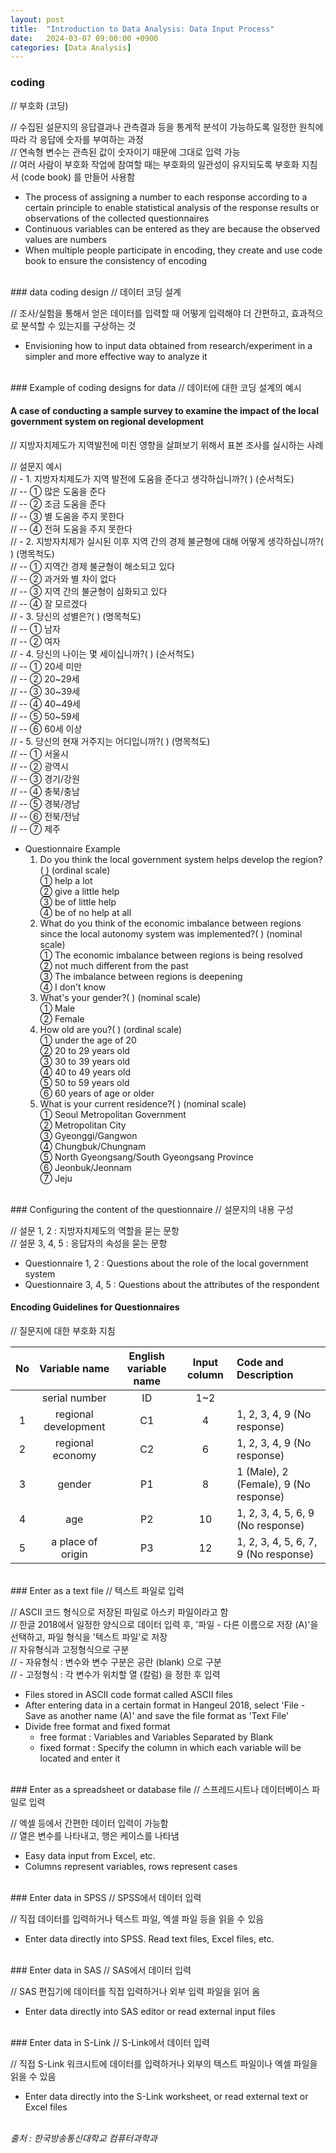 ```yaml
---
layout: post
title:  "Introduction to Data Analysis: Data Input Process"
date:   2024-03-07 09:00:00 +0900
categories: [Data Analysis]
---
```


### coding   
// 부호화 (코딩)   
   
// 수집된 설문지의 응답결과나 관측결과 등을 통계적 분석이 가능하도록 일정한 원칙에 따라 각 응답에 숫자를 부여하는 과정   
// 연속형 변수는 관측된 값이 숫자이기 때문에 그대로 입력 가능   
// 여러 사람이 부호화 작업에 참여할 때는 부호화의 일관성이 유지되도록 부호화 지침서 (code book) 를 만들어 사용함   
- The process of assigning a number to each response according to a certain principle to enable statistical analysis of the response results or observations of the collected questionnaires   
- Continuous variables can be entered as they are because the observed values are numbers   
- When multiple people participate in encoding, they create and use code book to ensure the consistency of encoding   
   
<br />
### data coding design   
// 데이터 코딩 설계   
   
// 조사/실험을 통해서 얻은 데이터를 입력할 때 어떻게 입력해야 더 간편하고, 효과적으로 분석할 수 있는지를 구상하는 것   
- Envisioning how to input data obtained from research/experiment in a simpler and more effective way to analyze it   
   
<br />
### Example of coding designs for data   
// 데이터에 대한 코딩 설계의 예시   
   
#### A case of conducting a sample survey to examine the impact of the local government system on regional development   
// 지방자치제도가 지역발전에 미친 영향을 살펴보기 위해서 표본 조사를 실시하는 사례   
   
// 설문지 예시   
// - 1. 지방자치제도가 지역 발전에 도움을 준다고 생각하십니까?( ) (순서척도)   
// -- ① 많은 도움을 준다   
// -- ② 조금 도움을 준다   
// -- ③ 별 도움을 주지 못한다   
// -- ④ 전혀 도움을 주지 못한다   
// - 2. 지방자치제가 실시된 이후 지역 간의 경제 불균형에 대해 어떻게 생각하십니까?( ) (명목척도)   
// -- ① 지역간 경제 불균형이 해소되고 있다   
// -- ② 과거와 별 차이 없다   
// -- ③ 지역 간의 불균형이 심화되고 있다   
// -- ④ 잘 모르겠다   
// - 3. 당신의 성별은?( ) (명목척도)   
// -- ① 남자   
// -- ② 여자   
// - 4. 당신의 나이는 몇 세이십니까?( ) (순서척도)   
// -- ① 20세 미만   
// -- ② 20~29세   
// -- ③ 30~39세   
// -- ④ 40~49세   
// -- ⑤ 50~59세   
// -- ⑥ 60세 이상   
// - 5. 당신의 현재 거주지는 어디입니까?( ) (명목척도)   
// -- ① 서울시   
// -- ② 광역시   
// -- ③ 경기/강원   
// -- ④ 충북/충남   
// -- ⑤ 경북/경남   
// -- ⑥ 전북/전남   
// -- ⑦ 제주   
- Questionnaire Example   
  1. Do you think the local government system helps develop the region?( ) (ordinal scale)   
    ① help a lot   
    ② give a little help   
    ③ be of little help   
    ④ be of no help at all   
  2. What do you think of the economic imbalance between regions since the local autonomy system was implemented?( ) (nominal scale)   
    ① The economic imbalance between regions is being resolved   
    ② not much different from the past   
    ③ The imbalance between regions is deepening   
    ④ I don't know   
  3. What's your gender?( ) (nominal scale)   
    ① Male   
    ② Female   
  4. How old are you?( ) (ordinal scale)   
    ① under the age of 20   
    ② 20 to 29 years old   
    ③ 30 to 39 years old   
    ④ 40 to 49 years old   
    ⑤ 50 to 59 years old   
    ⑥ 60 years of age or older   
  5. What is your current residence?( ) (nominal scale)   
    ① Seoul Metropolitan Government   
    ② Metropolitan City   
    ③ Gyeonggi/Gangwon   
    ④ Chungbuk/Chungnam   
    ⑤ North Gyeongsang/South Gyeongsang Province   
    ⑥ Jeonbuk/Jeonnam   
    ⑦ Jeju   
   
<br />
### Configuring the content of the questionnaire   
// 설문지의 내용 구성   
   
// 설문 1, 2 : 지방자치제도의 역할을 묻는 문항   
// 설문 3, 4, 5 : 응답자의 속성을 묻는 문항   
- Questionnaire 1, 2 : Questions about the role of the local government system   
- Questionnaire 3, 4, 5 : Questions about the attributes of the respondent   
   
#### Encoding Guidelines for Questionnaires   
// 질문지에 대한 부호화 지침   
   
|No|Variable name|English variable name|Input column|Code and Description|
|:---:|:---:|:---:|:---:|:---|
||serial number|ID|1~2||
|1|regional development|C1|4|1, 2, 3, 4, 9 (No response)|
|2|regional economy|C2|6|1, 2, 3, 4, 9 (No response)|
|3|gender|P1|8|1 (Male), 2 (Female), 9 (No response)|
|4|age|P2|10|1, 2, 3, 4, 5, 6, 9 (No response)|
|5|a place of origin|P3|12|1, 2, 3, 4, 5, 6, 7, 9 (No response)|
   
<br />
### Enter as a text file   
// 텍스트 파일로 입력   
   
// ASCII 코드 형식으로 저장된 파일로 아스키 파일이라고 함   
// 한글 2018에서 일정한 양식으로 데이터 입력 후, '파일 - 다른 이름으로 저장 (A)'을 선택하고, 파일 형식을 '텍스트 파일'로 저장   
// 자유형식과 고정형식으로 구분   
// - 자유형식 : 변수와 변수 구분은 공란 (blank) 으로 구분   
// - 고정형식 : 각 변수가 위치할 열 (칼럼) 을 정한 후 입력   
- Files stored in ASCII code format called ASCII files   
- After entering data in a certain format in Hangeul 2018, select 'File - Save as another name (A)' and save the file format as 'Text File'   
- Divide free format and fixed format   
  - free format : Variables and Variables Separated by Blank   
  - fixed format : Specify the column in which each variable will be located and enter it   
   
<br />
### Enter as a spreadsheet or database file   
// 스프레드시트나 데이터베이스 파일로 입력   
   
// 엑셀 등에서 간편한 데이터 입력이 가능함   
// 열은 변수를 나타내고, 행은 케이스를 나타냄   
- Easy data input from Excel, etc.   
- Columns represent variables, rows represent cases   
   
<br />
### Enter data in SPSS   
// SPSS에서 데이터 입력   
   
// 직접 데이터를 입력하거나 텍스트 파일, 엑셀 파일 등을 읽을 수 있음   
- Enter data directly into SPSS. Read text files, Excel files, etc.   
   
<br />
### Enter data in SAS   
// SAS에서 데이터 입력   
   
// SAS 편집기에 데이터를 직접 입력하거나 외부 입력 파일을 읽어 옴   
- Enter data directly into SAS editor or read external input files   
   
<br />
### Enter data in S-Link   
// S-Link에서 데이터 입력   
   
// 직접 S-Link 워크시트에 데이터를 입력하거나 외부의 텍스트 파일이나 엑셀 파일을 읽을 수 있음   
- Enter data directly into the S-Link worksheet, or read external text or Excel files   
   
<br />
<cite>출처 : 한국방송통신대학교 컴퓨터과학과</cite>
